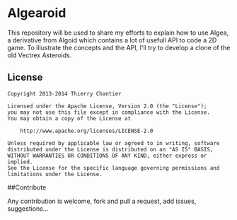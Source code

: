 # Algearoid

This repository will be used to share my efforts to explain how to use Algea, a derivative from Algoid which contains a lot of usefull API to code a 2D game.
To illustrate the concepts and the API, I'll try to develop a clone of the old Vectrex Asteroids.

## License

    Copyright 2013-2014 Thierry Chantier

    Licensed under the Apache License, Version 2.0 (the "License");
    you may not use this file except in compliance with the License.
    You may obtain a copy of the License at

        http://www.apache.org/licenses/LICENSE-2.0

    Unless required by applicable law or agreed to in writing, software
    distributed under the License is distributed on an "AS IS" BASIS,
    WITHOUT WARRANTIES OR CONDITIONS OF ANY KIND, either express or implied.
    See the License for the specific language governing permissions and
    limitations under the License.

##Contribute

Any contribution is welcome, fork and pull a request, add issues, suggestions...
